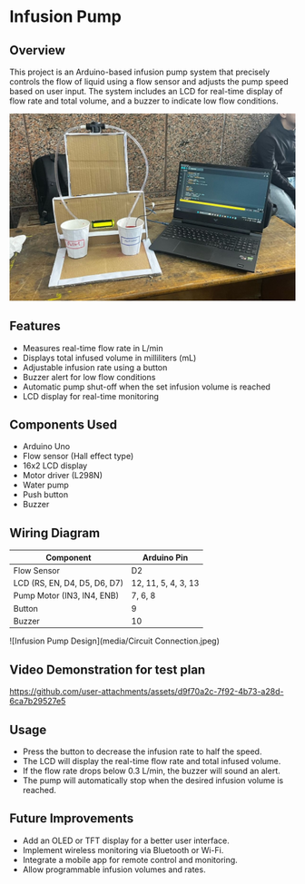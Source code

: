 # Infusion Pump

## Overview
This project is an Arduino-based infusion pump system that precisely controls the flow of liquid using a flow sensor and adjusts the pump speed based on user input. The system includes an LCD for real-time display of flow rate and total volume, and a buzzer to indicate low flow conditions.

![Infusion Pump Design](media/Design.jpeg)

## Features
- Measures real-time flow rate in L/min
- Displays total infused volume in milliliters (mL)
- Adjustable infusion rate using a button
- Buzzer alert for low flow conditions
- Automatic pump shut-off when the set infusion volume is reached
- LCD display for real-time monitoring

## Components Used
- Arduino Uno
- Flow sensor (Hall effect type)
- 16x2 LCD display 
- Motor driver (L298N)
- Water pump
- Push button
- Buzzer

## Wiring Diagram
| Component  | Arduino Pin |
|------------|------------|
| Flow Sensor | D2         |
| LCD (RS, EN, D4, D5, D6, D7) | 12, 11, 5, 4, 3, 13 |
| Pump Motor (IN3, IN4, ENB) | 7, 6, 8 |
| Button | 9 |
| Buzzer | 10 |

![Infusion Pump Design](media/Circuit Connection.jpeg)

## Video Demonstration for test plan

https://github.com/user-attachments/assets/d9f70a2c-7f92-4b73-a28d-6ca7b29527e5



## Usage
- Press the button to decrease the infusion rate to half the speed.
- The LCD will display the real-time flow rate and total infused volume.
- If the flow rate drops below 0.3 L/min, the buzzer will sound an alert.
- The pump will automatically stop when the desired infusion volume is reached.

## Future Improvements
- Add an OLED or TFT display for a better user interface.
- Implement wireless monitoring via Bluetooth or Wi-Fi.
- Integrate a mobile app for remote control and monitoring.
- Allow programmable infusion volumes and rates.




